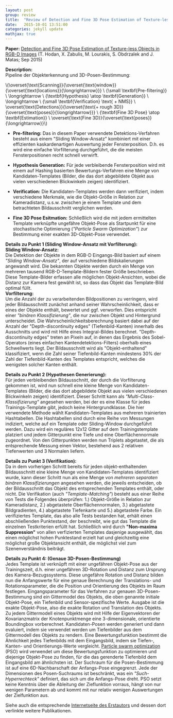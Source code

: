 ```yaml
---
layout: post
group: review
title:  "Review of Detection and Fine 3D Pose Estimation of Texture-less Objects in RGB-D Images"
date:   2015-10-01 13:51:00
categories: jekyll update
mathjax: true
---
```


**Paper:**
[Detection and Fine 3D Pose Estimation of Texture-less Objects in RGB-D Images](http://cmp.felk.cvut.cz/~hodanto2/darwin/hodan2015detection.pdf)
(T. Hodan, X. Zabulis, M. Lourakis, S. Obdrzalek and J. Matas; Sep 2015)

**Description:** <br />
Pipeline der Objekterkennung und 3D-Posen-Bestimmung:

 \\(\overset{\text{Scanning}}{\overset{\text{window}}{\overset{\text{locations}}{\longrightarrow}}} \ {\small \textbf{Pre-filtering}} \ \longrightarrow \ {\textbf{Hypothesis} \atop \textbf{Generation}} \ \longrightarrow \ {\small \textbf{Verification} \text{ + NMS}} \ \overset{\text{Detections}}{\overset{\text{+ rough 3D}}{\overset{\text{poses}}{\longrightarrow}}} \ {\textbf{Fine 3D Pose} \atop \textbf{Estimation}} \ \overset{\text{Fine 3D}}{\overset{\text{poses}}{\longrightarrow}}\\) 
<br />

* **Pre-filtering:**
Das in diesem Paper verwendete Detektions-Verfahren besteht aus einem "Sliding Window-Ansatz" kombiniert mit einer effizienten kaskardenartigen Auswertung jeder Fensterposition. D.h. es wird eine einfache Vorfilterung durchgeführt, die die meisten Fensterpositionen recht schnell verwirft. 

* **Hypothesis Generation:**
Für jede verbleibende Fensterposition wird mit einem auf Hashing basierten Bewertungs-Verfahren eine Menge von Kandidaten-Templates (Bilder, die das dort abgebildete Objekt aus vielen verschiedenen Blickwinkeln zeigen) identifiziert.

* **Verification:**
Die Kandidaten-Templates werden dann verifiziert, indem verschiedene Merkmale, wie die Objekt-Größe in Relation zur Kameradistanz, u.s.w. zwischen je einem Template und dem betrachteten Bildausschnitt verglichen werden. 

* **Fine 3D Pose Esitmation:**
Schließlich wird die mit jedem ermittelten Template verknüpfte ungefähre Objekt-Pose als Startpunkt für eine stochastische Optimierung (*"Particle Swarm Optimization"*) zur Bestimmung einer exakten 3D-Objekt-Pose verwendet.

**Details zu Punkt 1 (Sliding Window-Ansatz mit Vorfilterung):** <br />
**Sliding Window-Ansatz:** <br />
Die Detektion der Objekte in dem RGB-D Eingangs-Bild basiert auf einem *"Sliding Window-Ansatz"*, der auf verschiedene Bildskalierungen angewandt wird. Die bekannten Objekte werden durch ein Menge von mehreren tausend RGB-D-Template-Bildern fester Größe beschrieben. Diese Template-Bilder erfassen alle möglichen Objekt-Ansichten, wobei die Distanz zur Kamera fest gewählt ist, so dass das Objekt das Template-Bild optimal füllt. <br />
**Vorfilterung:** <br />
Um die Anzahl der zu verarbeitenden Bildpositionen zu verringern, wird jeder Bildausschnitt zunächst anhand seiner Wahrscheinlichkeit, dass er eines der Objekte enthält, bewertet und ggf. verworfen. Dies entspricht einer *"binären Klassifizierung"*, die nur zwischen Objekt und Hintergrund unterscheidet. Die Wahrscheinlichkeitsberechnung basiert dabei auf der Anzahl der "Depth-discontinuity edges" (Tiefenbild-Kanten) innerhalb des Ausschnitts und wird mit Hilfe eines Integral-Bildes berechnet. "Depth-discontinuity edges" treten an Pixeln auf, in denen das Ergebnis des Sobel-Operators (eines einfachen Kantendetektions-Filters) oberhalb eines Schwellwerts liegt. Der Bildausschnitt wird als "Objekt-enthaltend" klassifiziert, wenn die Zahl seiner Tiefenbild-Kanten mindestens 30% der Zahl der Tiefenbild-Kanten des Templates entspricht, welches die wenigsten solcher Kanten enthält. 

**Details zu Punkt 2 (Hypothesen Generierung):** <br />
Für jeden verbleibenden Bildausschnitt, der durch die Vorfilterung gekommen ist, wird nun schnell eine kleine Menge von Kandidaten-Templates (Bilder, die das dort abgebildete Objekt aus vielen verschiedenen Blickwinkeln zeigen) identifiziert. Dieser Schritt kann als *"Multi-Class-Klassifizierung"* angesehen werden, bei der es eine Klasse für jedes Trainings-Template gibt, jedoch keine Hintergrundklasse. Die hier verwendete Methode wählt Kandidaten-Templates aus mehreren trainierten Hashtabellen. Die Hashtabellen sind durch eine Reihe von Messungen indiziert, welche auf ein Template oder Sliding-Window durchgeführt werden. Dazu wird ein reguläres 12x12 Gitter auf dem Trainingstemplate platziert und jedem Gitterpunkt eine Tiefe und eine Oberflächennormale zugeordnet. Von den Gitterpunkten werden nun Triplets abgetastet, die als entsprechende Messung einen Vektor, bestehend aus 2 relativen Tiefenwerten und 3 Normalen liefern.

**Details zu Punkt 3 (Verifikation):** <br />
Da in dem vorherigen Schritt bereits für jeden objekt-enthaltenden Bildausschnitt eine kleine Menge von Kandidaten-Templates identifiziert wurde, kann dieser Schritt nun als eine Menge von *mehreren separaten binären Klassifizierungen* angesehen werden, die jeweils entscheiden, ob der Bildausschnitt das Objekt des entsprechenden Templates enthält, oder nicht. Die Verifikation (auch *"Template-Matching"*) besteht aus einer Reihe von Tests die Folgendes überprüfen: 1.) Objekt-Größe in Relation zur Kameradistanz, 2.) abgetastete Oberflächennormalen, 3.) abgetastete Bildgradienten, 4.) abgetastete Tiefenkarte und 5.) abgetastete Farbe. Ein verifiziertes Template, das also alle Tests bestanden hat, erhält einen abschließenden Punktestand, der beschreibt, wie gut das Template die einzelnen Testkriterien erfüllt hat. Schließlich wird durch **"Non-maxima Suppression"** von allen verfizierten Templates dasjenige ausgewählt, das einen möglichst hohen Punktestand erzielt hat und gleichzeitig eine möglichst große Objektansicht enthält, die möglichst viel zum Szenenverständnis beiträgt.

**Details zu Punkt 4: (Genaue 3D-Posen-Bestimmung)** <br />
Jedes Template ist verknüpft mit einer ungefähren Objekt-Pose aus der Trainingszeit, d.h. einer ungefähren 3D-Rotation und Distanz zum Ursprung des Kamera-Bezugssystems. Diese ungefähre Rotation und Distanz bilden nun die Anfangswerte für eine genaue Berechnung der Translations- und Rotationsparameter, die die Position und Orientierung des Objekts im Raum festlegen. Eingangsparameter für das Verfahren zur genauen 3D-Posen-Bestimmung sind ein Gittermodel des Objekts, die oben genannte initiale Objekt-Pose, ein Tiefenbild und Sensor-spezifische Werte. Ausgabe ist die exakte Objekt-Pose, also die exakte Rotation und Translation des Objekts. 
Zu jedem Gittermodell eines Objekts wird mit Hilfe der Eigenvektoren der Kovarianzmatrix der Knotenpunktmenge eine 3-dimensionale, orientierte Boundingbox vorberechnet.
Kandidaten-Posen werden generiert und dann evaluiert, indem sie verwendet werden um Tiefenbilder aus dem Gittermodell des Objekts zu rendern. Eine Bewertungsfunktion bestimmt die Ähnlichkeit jedes Tiefenbilds mit dem Eingangsbild, indem sie Tiefen-, Kanten- und Orientierungs-Werte vergleicht.
[Particle swarm optimization](https://en.wikipedia.org/wiki/Particle_swarm_optimization) (PSO) wird verwendet um diese Bewertungsfunktion zu optimieren und diejenige Objekt-Pose zu finden, für die das gerenderte Tiefenbild dem Eingangsbild am ähnlichsten ist. Der Suchraum für die Posen-Bestimmung ist auf eine 6D-Nachbarschaft der Anfangs-Pose eingegrenzt. Jede der Dimensionen des Posen-Suchraums ist beschränkt, was ein *"Such-Hyperrechteck"* definiert, das sich um die Anfangs-Pose dreht. PSO setzt keine Kenntnis über die Ableitung der Zieflunktion vorraus, hängt von nur wenigen Parametern ab und kommt mit nur relativ wenigen Auswertungen der Zielfunktion aus.

Siehe auch die entsprechende [Internetseite des Erstautors](http://cmp.felk.cvut.cz/~hodanto2/) und dessen dort verlinkte weitere Publikationen.